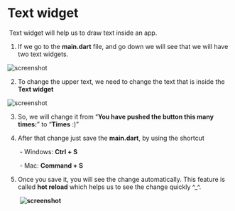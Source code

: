 # Text widget

​ Text widget will help us to draw text inside an app.

1. If we go to the **main.dart** file, and go down we will see that we will have two text widgets.

![screenshot](https://lh4.googleusercontent.com/Ku8XcN77LjQx5CWah8gDQ0IW4QcxTLCwCwgi5ZoJOTxIB5jVKOJNOVoUYaDMATHaGKthuLGK5dCmR_yBZLkmGtWghWPY6z3u41wHXLDXGv6xiQhGkZGg0p-ke_-K2AN2Tr3J3gpp)

2. To change the upper text, we need to change the text that is inside the **Text widget**

![screenshot](https://lh5.googleusercontent.com/N8QRvsFZkAWMkTqEXB5qN3MN7FEWG1Qov9L1Ut4dDYw7GYnwWoKunU8obZ1dx4mbjBWhp6x4z1Gf9KlcVFXtifKXamgxtEVKwvjL-OskIFrufm7tqD7Fg8cRJA58RlaPmWTNUd5k)

3. So, we will change it from “**You have pushed the button this many times:**” to “**Times** :)”

4. After that change just save the **main.dart**, by using the shortcut

   ​ - Windows: **Ctrl + S**

   ​ - Mac: **Command + S**

5. Once you save it, you will see the change automatically. This feature is called **hot reload** which helps us to see the change quickly ^\_^.

   ​ **![screenshot](https://lh6.googleusercontent.com/koXQGOtcKar5SMKYDhfNcxxCqg4AgKqTj9RmPyM__sjYmHbZbR9axrE4YBMmT4pnFQTJhPkOhYzdvMQk5dBikHqyC6U_zQITOqm3uDdjE0NzPMAJCd-9WSEAX6WML-2axzcI5-40)**
